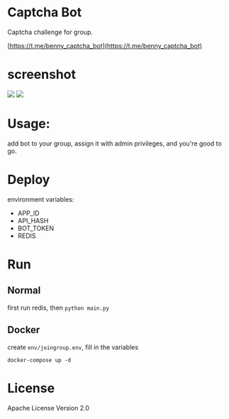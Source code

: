 # Captcha Bot

Captcha challenge for group.

[https://t.me/benny_captcha_bot](https://t.me/benny_captcha_bot)


# screenshot

![](assets/1.png)
![](assets/2.png)

# Usage:

add bot to your group, assign it with admin privileges, and you're good to go.

# Deploy

environment variables:

* APP_ID
* API_HASH
* BOT_TOKEN
* REDIS

# Run

## Normal

first run redis, then `python main.py`

## Docker

create `env/joingroup.env`, fill in the variables

```shell
docker-compose up -d
```

# License

Apache License Version 2.0
